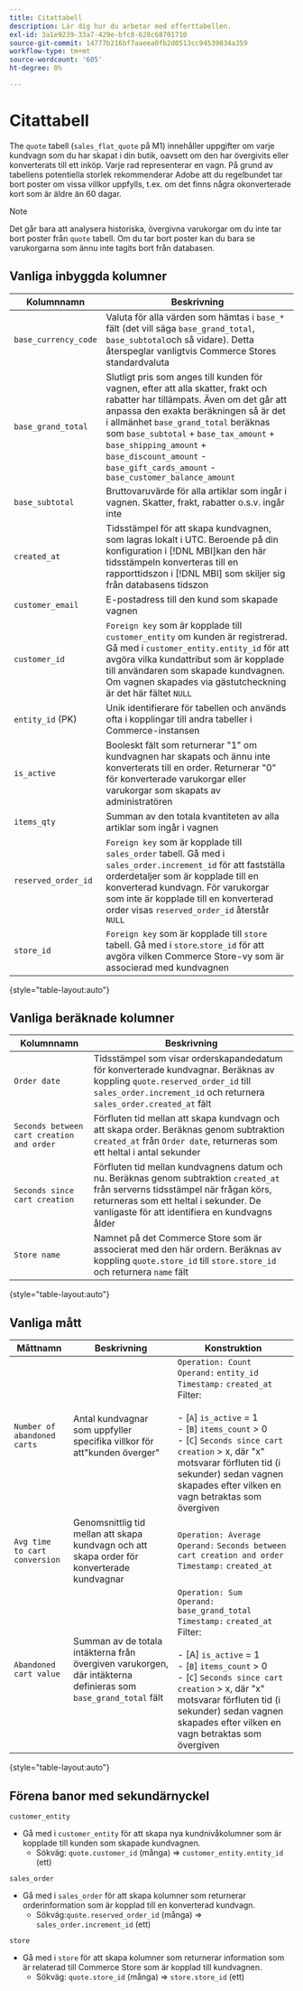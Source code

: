 ```yaml
---
title: Citattabell
description: Lär dig hur du arbetar med offerttabellen.
exl-id: 3a1e9239-33a7-429e-bfc8-628c68701710
source-git-commit: 14777b216bf7aaeea0fb2d0513cc94539034a359
workflow-type: tm+mt
source-wordcount: '605'
ht-degree: 0%

---
```


# Citattabell

The `quote` tabell (`sales_flat_quote` på M1) innehåller uppgifter om varje kundvagn som du har skapat i din butik, oavsett om den har övergivits eller konverterats till ett inköp. Varje rad representerar en vagn. På grund av tabellens potentiella storlek rekommenderar Adobe att du regelbundet tar bort poster om vissa villkor uppfylls, t.ex. om det finns några okonverterade kort som är äldre än 60 dagar.

>[!NOTE]
>
>Det går bara att analysera historiska, övergivna varukorgar om du inte tar bort poster från `quote` tabell. Om du tar bort poster kan du bara se varukorgarna som ännu inte tagits bort från databasen.

## Vanliga inbyggda kolumner

| **Kolumnnamn** | **Beskrivning** |
|---|---|
| `base_currency_code` | Valuta för alla värden som hämtas i `base_*` fält (det vill säga `base_grand_total`, `base_subtotal`och så vidare). Detta återspeglar vanligtvis Commerce Stores standardvaluta |
| `base_grand_total` | Slutligt pris som anges till kunden för vagnen, efter att alla skatter, frakt och rabatter har tillämpats. Även om det går att anpassa den exakta beräkningen så är det i allmänhet `base_grand_total` beräknas som `base_subtotal` + `base_tax_amount` + `base_shipping_amount` + `base_discount_amount` - `base_gift_cards_amount` - `base_customer_balance_amount` |
| `base_subtotal` | Bruttovaruvärde för alla artiklar som ingår i vagnen. Skatter, frakt, rabatter o.s.v. ingår inte |
| `created_at` | Tidsstämpel för att skapa kundvagnen, som lagras lokalt i UTC. Beroende på din konfiguration i [!DNL MBI]kan den här tidsstämpeln konverteras till en rapporttidszon i [!DNL MBI] som skiljer sig från databasens tidszon |
| `customer_email` | E-postadress till den kund som skapade vagnen |
| `customer_id` | `Foreign key` som är kopplade till `customer_entity` om kunden är registrerad. Gå med i `customer_entity.entity_id` för att avgöra vilka kundattribut som är kopplade till användaren som skapade kundvagnen. Om vagnen skapades via gästutcheckning är det här fältet `NULL` |
| `entity_id` (PK) | Unik identifierare för tabellen och används ofta i kopplingar till andra tabeller i Commerce-instansen |
| `is_active` | Booleskt fält som returnerar &quot;1&quot; om kundvagnen har skapats och ännu inte konverterats till en order. Returnerar &quot;0&quot; för konverterade varukorgar eller varukorgar som skapats av administratören |
| `items_qty` | Summan av den totala kvantiteten av alla artiklar som ingår i vagnen |
| `reserved_order_id` | `Foreign key` som är kopplade till `sales_order` tabell. Gå med i `sales_order.increment_id` för att fastställa orderdetaljer som är kopplade till en konverterad kundvagn. För varukorgar som inte är kopplade till en konverterad order visas `reserved_order_id` återstår `NULL` |
| `store_id` | `Foreign key` som är kopplade till `store` tabell. Gå med i `store`.`store_id` för att avgöra vilken Commerce Store-vy som är associerad med kundvagnen |

{style="table-layout:auto"}

## Vanliga beräknade kolumner

| **Kolumnnamn** | **Beskrivning** |
|---|---|
| `Order date` | Tidsstämpel som visar orderskapandedatum för konverterade kundvagnar. Beräknas av koppling `quote.reserved_order_id` till `sales_order.increment_id` och returnera `sales_order.created_at` fält |
| `Seconds between cart creation and order` | Förfluten tid mellan att skapa kundvagn och att skapa order. Beräknas genom subtraktion `created_at` från `Order date`, returneras som ett heltal i antal sekunder |
| `Seconds since cart creation` | Förfluten tid mellan kundvagnens datum och nu. Beräknas genom subtraktion `created_at` från serverns tidsstämpel när frågan körs, returneras som ett heltal i sekunder. De vanligaste för att identifiera en kundvagns ålder |
| `Store name` | Namnet på det Commerce Store som är associerat med den här ordern. Beräknas av koppling `quote.store_id` till `store.store_id` och returnera `name` fält |

{style="table-layout:auto"}

## Vanliga mått

| **Måttnamn** | **Beskrivning** | **Konstruktion** |
|---|---|---|
| `Number of abandoned carts` | Antal kundvagnar som uppfyller specifika villkor för att&quot;kunden överger&quot; | `Operation: Count`<br/>`Operand:` `entity_id`<br/>`Timestamp:` `created_at`<br/>Filter:<br><br>- \[`A`\] `is_active` = 1<br>- \[`B`\] `items_count` > 0<br>- \[`C`\] `Seconds since cart creation` > x, där &quot;x&quot; motsvarar förfluten tid (i sekunder) sedan vagnen skapades efter vilken en vagn betraktas som övergiven |
| `Avg time to cart conversion` | Genomsnittlig tid mellan att skapa kundvagn och att skapa order för konverterade kundvagnar | `Operation: Average`<br>`Operand:` `Seconds between cart creation and order`<br>`Timestamp:` `created_at` |
| `Abandoned cart value` | Summan av de totala intäkterna från övergiven varukorgen, där intäkterna definieras som `base_grand_total` fält | `Operation: Sum`<br>`Operand:` `base_grand_total`<br>`Timestamp:` `created_at`<br>Filter:<br><br>- \[A\] `is_active` = 1<br>- \[`B`\] `items_count` > 0<br>- \[`C`\] `Seconds since cart creation` > x, där &quot;x&quot; motsvarar förfluten tid (i sekunder) sedan vagnen skapades efter vilken en vagn betraktas som övergiven |

{style="table-layout:auto"}

## Förena banor med sekundärnyckel

`customer_entity`

* Gå med i `customer_entity` för att skapa nya kundnivåkolumner som är kopplade till kunden som skapade kundvagnen.
   * Sökväg: `quote.customer_id` (många) => `customer_entity.entity_id` (ett)

`sales_order`

* Gå med i `sales_order` för att skapa kolumner som returnerar orderinformation som är kopplad till en konverterad kundvagn.
   * Sökväg:`quote.reserved_order_id` (många) => `sales_order.increment_id` (ett)

`store`

* Gå med i `store` för att skapa kolumner som returnerar information som är relaterad till Commerce Store som är kopplad till kundvagnen.
   * Sökväg: `quote.store_id` (många) => `store.store_id` (ett)
